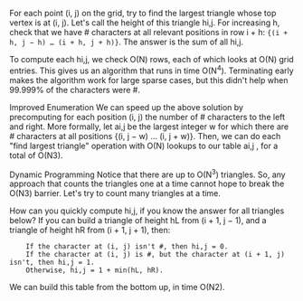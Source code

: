 For each point (i, j) on the grid, try to find the largest triangle whose top vertex is at (i, j). Let's call the height of this triangle 
hi,j. For increasing h, check that we have # characters at all relevant positions in row i + h: ```{(i + h, j − h) … (i + h, j + h)}```. 
The answer is the sum of all hi,j.

To compute each hi,j, we check O(N) rows, each of which looks at O(N) grid entries. This gives us an algorithm that runs in time O(N<sup>4</sup>). 
Terminating early makes the algorithm work for large sparse cases, but this didn't help when 99.999% of the characters were #.

Improved Enumeration
We can speed up the above solution by precomputing for each position (i, j) the number of # characters to the left and right. 
More formally, let ai,j be the largest integer w for which there are # characters at all positions {(i, j − w) … (i, j + w)}. 
Then, we can do each "find largest triangle" operation with O(N) lookups to our table ai,j , for a total of O(N3).

Dynamic Programming
Notice that there are up to O(N<sup>3</sup>) triangles. So, any approach that counts the triangles one at a time cannot hope to break the O(N3) 
barrier. Let's try to count many triangles at a time.

How can you quickly compute hi,j, if you know the answer for all triangles below? If you can build a triangle of height hL from 
(i + 1, j − 1), and a triangle of height hR from (i + 1, j + 1), then:
```
    If the character at (i, j) isn't #, then hi,j = 0.
    If the character at (i, j) is #, but the character at (i + 1, j) isn't, then hi,j = 1.
    Otherwise, hi,j = 1 + min(hL, hR).
``` 
We can build this table from the bottom up, in time O(N2).
